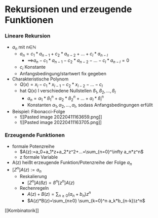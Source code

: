 # Rekursionen und erzeugende Funktionen
### Lineare Rekursion
+ $a_n$ mit n∈ℕ
	+ $a_n=c_1*a_{n-1}+c_2*a_{n-2}+...+c_l*a_{n-l}$
		+  ==>$a_n-c_1*a_{n-1}-c_2*a_{n-2}-...-  c_l*a_{n-l}=0$
	+ $c_i$ Konstante
	+ Anfangsbedingung/startwert fix gegeben
+ Charakteristische Polynom
	+  $Q(x)=x_l-c_1*x_{l-1}-c_2*x_{l-2}-...-c_l$
	+  hat Q(x) l verschiedene Nullstellen $ß_1,ß_2,...,ß_l$
		+  $a_n=α_1*ß^n_1+α_2*ß^n_2+...+α_l*ß^n_l$
		+  Konstanten $α_1, α_2,...,α_l$, sodass Anfangsbedingungen erfüllt
+  Beispiel: Fibonacci-Folge
	+ ![[Pasted image 20220411163659.png]]
	+ ![[Pasted image 20220411163705.png]]

### Erzeugende Funktionen
+ formale Potenzreihe
	+ $A(z):=a_0+a_1*z+a_2*z^2+...=\sum_{n=0}^\infty a_n*z^n$
	+ z formale Variable
+ A(z) heißt erzeugende Funktion/Potenzreihe der Folge $a_n$
+ $[Z^n]A(z):=a_n$
	+ Reskalierung
		+ $[Z^n]A(ßz)=ß^n[z^n]A(z)$
	+ Rechenregeln
		+ $A(z)+B(z)=\sum_{n≥0} (a_n+b_n)z^n$
		+ $A(z)*B(z)=\sum_{n≥0} \sum_{k=0}^n a_k*b_{n-k})z^n$



[[Kombinatorik]]